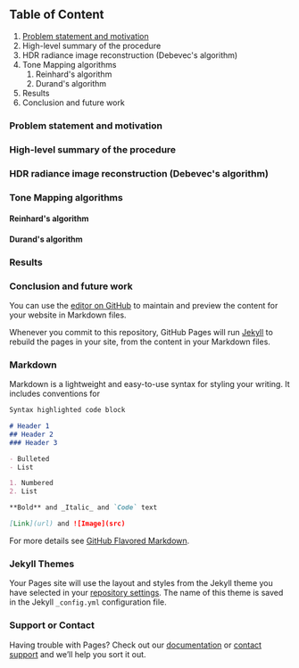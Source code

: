 ## Table of Content
1. [Problem statement and motivation](#Problem-statement-and-motivation)
2. High-level summary of the procedure
3. HDR radiance image reconstruction (Debevec's algorithm)
4. Tone Mapping algorithms
   1. Reinhard's algorithm
   2. Durand's algorithm
5. Results
6. Conclusion and future work


### Problem statement and motivation
### High-level summary of the procedure
### HDR radiance image reconstruction (Debevec's algorithm)
### Tone Mapping algorithms
#### Reinhard's algorithm
#### Durand's algorithm
### Results
### Conclusion and future work




You can use the [editor on GitHub](https://github.com/zhangboyu/zhangboyu.github.io/edit/master/README.md) to maintain and preview the content for your website in Markdown files.

Whenever you commit to this repository, GitHub Pages will run [Jekyll](https://jekyllrb.com/) to rebuild the pages in your site, from the content in your Markdown files.

### Markdown

Markdown is a lightweight and easy-to-use syntax for styling your writing. It includes conventions for

```markdown
Syntax highlighted code block

# Header 1
## Header 2
### Header 3

- Bulleted
- List

1. Numbered
2. List

**Bold** and _Italic_ and `Code` text

[Link](url) and ![Image](src)
```

For more details see [GitHub Flavored Markdown](https://guides.github.com/features/mastering-markdown/).

### Jekyll Themes

Your Pages site will use the layout and styles from the Jekyll theme you have selected in your [repository settings](https://github.com/zhangboyu/zhangboyu.github.io/settings). The name of this theme is saved in the Jekyll `_config.yml` configuration file.

### Support or Contact

Having trouble with Pages? Check out our [documentation](https://help.github.com/categories/github-pages-basics/) or [contact support](https://github.com/contact) and we’ll help you sort it out.
